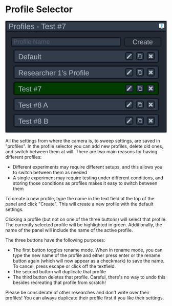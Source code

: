 # Profile Selector

![Profiles Panel](../resources/profilespanel.png)

All the settings from where the camera is, to sweep settings, are saved in "profiles". In the profile selector you can add new profiles, delete old ones, and switch between them at will. There are two main reasons for having different profiles:

- Different experiments may require different setups, and this allows you to switch between them as needed
- A single experiment may require testing under different conditions, and storing those conditions as profiles makes it easy to switch between them

To create a new profile, type the name in the text field at the top of the panel and click "Create". This will create a new profile with the default settings.

Clicking a profile (but not on one of the three buttons) will select that profile. The currently selected profile will be highlighted in green. Additionally, the name of the panel will include the name of the active profile.

The three buttons have the following purposes:

- The first button toggles rename mode. When in rename mode, you can type the new name of the profile and either press enter or the rename button again (which will now appear as a checkmark) to save the name. To cancel, press escape or click off the textfield.
- The second button will duplicate that profile
- The third button deletes that profile. Careful, there's no way to undo this besides recreating that profile from scratch!

Please be considerate of other researches and don't write over their profiles! You can always duplicate their profile first if you like their settings.
